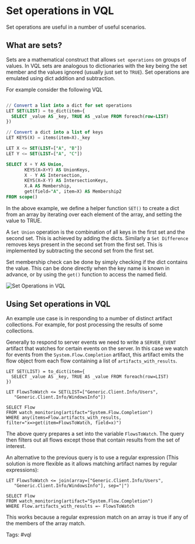 # Set operations in VQL

Set operations are useful in a number of useful scenarios.

## What are sets?

Sets are a mathematical construct that allows `set operations` on
groups of values. In VQL sets are analogous to dictionaries with the
key being the set member and the values ignored (usually just set to
`TRUE`). Set operations are emulated using dict addition and
subtraction.

For example consider the following VQL

```sql

// Convert a list into a dict for set operations
LET SET(LIST) = to_dict(item={
  SELECT _value AS _key, TRUE AS _value FROM foreach(row=LIST)
})

// Convert a dict into a list of keys
LET KEYS(X) = items(item=X)._key

LET X <= SET(LIST=["A", "B"])
LET Y <= SET(LIST=["A", "C"])

SELECT X + Y AS Union,
       KEYS(X=X+Y) AS UnionKeys,
       X - Y AS Intersection,
       KEYS(X=X-Y) AS IntersectionKeys,
       X.A AS Membership,
       get(field="A", item=X) AS Membership2
FROM scope()
```

In the above example, we define a helper function `SET()` to create a
dict from an array by iterating over each element of the array, and
setting the value to TRUE.

A `Set Union` operation is the combination of all keys in the first
set and the second set. This is achieved by adding the
dicts. Similarly a `Set Difference` removes keys present in the second
set from the first set. This is implemented by subtracting the second
set from the first set.

Set membership check can be done by simply checking if the dict
contains the value. This can be done directly when the key name is
known in advance, or by using the `get()` function to access the named
field.

![Set Operations in VQL](set_operations.png)

## Using Set operations in VQL

An example use case is in responding to a number of distinct artifact
collections. For example, for post processing the results of some
collections.

Generally to respond to server events we need to write a
`SERVER_EVENT` artifact that watches for certain events on the
server. In this case we watch for events from the
`System.Flow.Completion` artifact, this artifact emits the flow object
from each flow containing a list of `artifacts_with_results`.

```vql
LET SET(LIST) = to_dict(item={
  SELECT _value AS _key, TRUE AS _value FROM foreach(row=LIST)
})

LET FlowsToWatch <= SET(LIST=["Generic.Client.Info/Users",
   "Generic.Client.Info/WindowsInfo"])

SELECT Flow
FROM watch_monitoring(artifact="System.Flow.Completion")
WHERE any(items=Flow.artifacts_with_results, filter="x=>get(item=FlowsToWatch, field=x)")
```

The above query prepares a set into the variable `FlowsToWatch`. The
query then filters out all flows except those that contain results
from the set of interest.

An alternative to the previous query is to use a regular expression
(This solution is more flexible as it allows matching artifact names
by regular expressions):

```vql
LET FlowsToWatch <= join(array=["Generic.Client.Info/Users",
   "Generic.Client.Info/WindowsInfo"], sep="|")

SELECT Flow
FROM watch_monitoring(artifact="System.Flow.Completion")
WHERE Flow.artifacts_with_results =~ FlowsToWatch
```

This works because a regular expression match on an array is true if
any of the members of the array match.


Tags: #vql
